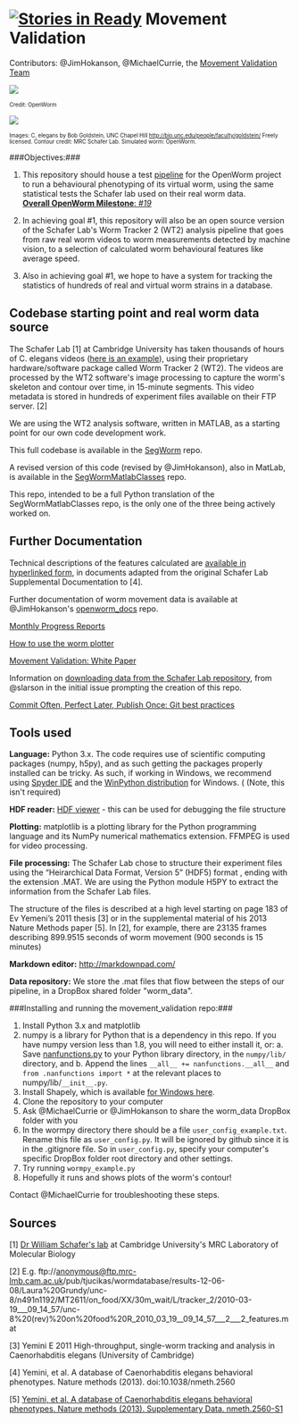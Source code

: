 [![Stories in Ready](https://badge.waffle.io/openworm/movement_validation.png?label=ready&title=Ready)](https://waffle.io/openworm/movement_validation)
Movement Validation
===================

Contributors: @JimHokanson, @MichaelCurrie, the [Movement Validation Team](https://github.com/orgs/openworm/teams/movement-validation)

![](https://github.com/openworm/movement_validation/blob/master/documentation/images/Validation%20Strategy.png?raw=true)

<sub><sup>Credit: OpenWorm</sub></sup>
     
![](https://github.com/openworm/movement_validation/blob/master/documentation/images/Test%20process.png?raw=true)

<sub><sup>Images: C. elegans by Bob Goldstein, UNC Chapel Hill http://bio.unc.edu/people/faculty/goldstein/  Freely licensed. Contour credit: MRC Schafer Lab.  Simulated worm: OpenWorm.</sub></sup>

###Objectives:###

1. This repository should house a test [pipeline](https://github.com/MichaelCurrie/movement_validation/blob/master/documentation/Processing%20Pipeline.md) for the OpenWorm project to run a behavioural phenotyping of its virtual worm, using the same statistical tests the Schafer lab used on their real worm data.  
[**Overall OpenWorm Milestone**: *#19*](https://github.com/openworm/OpenWorm/issues?milestone=19&state=open)  

2. In achieving goal #1, this repository will also be an open source version of the Schafer Lab's Worm Tracker 2 (WT2) analysis pipeline that goes from raw real worm videos to worm measurements detected by machine vision, to a selection of calculated worm behavioural features like average speed.

3. Also in achieving goal #1, we hope to have a system for tracking the statistics of hundreds of real and virtual worm strains in a database.


## Codebase starting point and real worm data source ##

The Schafer Lab [1] at Cambridge University has taken thousands of hours of C. elegans videos ([here is an example](http://www.youtube.com/watch?v=5FAiSgl55p0)), using their proprietary hardware/software package called Worm Tracker 2 (WT2).  The videos are processed by the WT2 software's image processing to capture the worm's skeleton and contour over time, in 15-minute segments.  This video metadata is stored in hundreds of experiment files available on their FTP server. [2]

We are using the WT2 analysis software, written in MATLAB, as a starting point for our own code development work.

This full codebase is available in the [SegWorm](https://github.com/openworm/SegWorm) repo.

A revised version of this code (revised by @JimHokanson), also in MatLab, is available in the [SegWormMatlabClasses](https://github.com/JimHokanson/SegwormMatlabClasses/) repo.

This repo, intended to be a full Python translation of the SegWormMatlabClasses repo, is the only one of the three being actively worked on.


## Further Documentation ##

Technical descriptions of the features calculated are [available in hyperlinked form](https://github.com/openworm/movement_validation/blob/master/documentation/Yemini%20Supplemental%20Data/Schafer%20Lab%20Feature%20Descriptions.md), in documents adapted from the original Schafer Lab Supplemental Documentation to [4].

Further documentation of worm movement data is available at @JimHokanson's [openworm_docs](https://github.com/JimHokanson/openworm_docs/tree/master/Projects/Movement) repo.

[Monthly Progress Reports](https://drive.google.com/folderview?id=0B9dU7zPD0s_LMm5RMGZGX2JEeGc&usp=sharing)

[How to use the worm plotter](https://github.com/openworm/movement_validation/blob/master/documentation/How%20to%20use%20WormPlotter.md)

[Movement Validation: White Paper](https://github.com/openworm/movement_validation/blob/master/documentation/Movement%20Validation%20White%20Paper.md)

Information on [downloading data from the Schafer Lab repository](https://github.com/openworm/OpenWorm/issues/82), from @slarson in the initial issue prompting the creation of this repo.

[Commit Often, Perfect Later, Publish Once: Git best practices](http://sethrobertson.github.io/GitBestPractices/)


## Tools used ##

**Language:** Python 3.x.  The code requires use of scientific computing packages (numpy, h5py), and as such getting the packages properly installed can be tricky. As such, if working in Windows, we recommend using [Spyder IDE](https://code.google.com/p/spyderlib/) and the [WinPython distribution](http://winpython.sourceforge.net/) for Windows.  ( (Note, this isn't required)

**HDF reader:** [HDF viewer](http://www.hdfgroup.org/hdf-java-html/hdfview/) - this can be used for debugging the file structure

**Plotting:** matplotlib is a plotting library for the Python programming language and its NumPy numerical mathematics extension.  FFMPEG is used for video processing.

**File processing:** The Schafer Lab chose to structure their experiment files using the  “Heirarchical Data Format, Version 5” (HDF5) format , ending with the extension .MAT.  We are using the Python module H5PY to extract the information from the Schafer Lab files.

The structure of the files is described at a high level starting on page 183 of Ev Yemeni’s 2011 thesis [3] or in the supplemental material of his 2013 Nature Methods paper [5].  In [2], for example, there are 23135 frames describing 899.9515 seconds of worm movement (900 seconds is 15 minutes)

**Markdown editor:** http://markdownpad.com/

**Data repository:** We store the .mat files that flow between the steps of our pipeline, in a DropBox shared folder "worm_data".

###Installing and running the movement_validation repo:###
1. Install Python 3.x and matplotlib
2. numpy is a library for Python that is a dependency in this repo.  If you have numpy version less than 1.8, you will need to either install it, or:
     a. Save [nanfunctions.py](https://github.com/numpy/numpy/blob/0cfa4ed4ee39aaa94e4059c6394a4ed75a8e3d6c/numpy/lib/nanfunctions.py) to your Python library directory, in the `numpy/lib/` directory, and
     b. Append the lines ```__all__ += nanfunctions.__all__``` and ```from .nanfunctions import *``` at the relevant places to numpy/lib/```__init__.py```.
3. Install Shapely, which is available [for Windows here](http://www.lfd.uci.edu/~gohlke/pythonlibs/).
4. Clone the repository to your computer
5. Ask @MichaelCurrie or @JimHokanson to share the worm_data DropBox folder with you
6. In the wormpy directory there should be a file `user_config_example.txt`.  Rename this file as `user_config.py`.  It will be ignored by github since it is in the .gitignore file.  So in `user_config.py`, specify your computer's specific DropBox folder root directory and other settings.
7. Try running `wormpy_example.py`
8. Hopefully it runs and shows plots of the worm's contour!

Contact @MichaelCurrie for troubleshooting these steps.

## Sources ##

[1] [Dr William Schafer's lab](http://www2.mrc-lmb.cam.ac.uk/groups/wschafer/) at Cambridge University's MRC Laboratory of Molecular Biology

[2] E.g. ftp://anonymous@ftp.mrc-lmb.cam.ac.uk/pub/tjucikas/wormdatabase/results-12-06-08/Laura%20Grundy/unc-8/n491n1192/MT2611/on_food/XX/30m_wait/L/tracker_2/2010-03-19___09_14_57/unc-8%20(rev)%20on%20food%20R_2010_03_19__09_14_57___2___2_features.mat

[3] Yemini E 2011 High-throughput, single-worm tracking and analysis in Caenorhabditis elegans (University of Cambridge)

[4] Yemini, et al.  A database of Caenorhabditis elegans behavioral phenotypes. Nature methods (2013). doi:10.1038/nmeth.2560

[5] [Yemini, et al.  A database of Caenorhabditis elegans behavioral phenotypes. Nature methods (2013).  Supplementary Data.  nmeth.2560-S1](http://www.nature.com/nmeth/journal/v10/n9/extref/nmeth.2560-S1.pdf)
